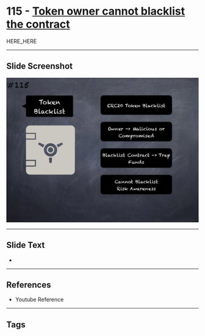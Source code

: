 # 115 - [Token owner cannot blacklist the contract](Token%20owner%20cannot%20blacklist%20the%20contract.md)

HERE_HERE

___
## Slide Screenshot
![0115.png](../images/pitfalls_and_best_practices201/115.png)
___
## Slide Text
- 
___
## References
- Youtube Reference
___
## Tags